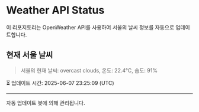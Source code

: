 
# Weather API Status

이 리포지토리는 OpenWeather API를 사용하여 서울의 날씨 정보를 자동으로 업데이트합니다.

## 현재 서울 날씨
> 서울의 현재 날씨: overcast clouds, 온도: 22.4°C, 습도: 91%

⏳ 업데이트 시간: 2025-06-07 23:25:09 (UTC)

---
자동 업데이트 봇에 의해 관리됩니다.
